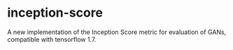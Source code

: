 # inception-score
A new implementation of the Inception Score metric for evaluation of GANs, compatible with tensorflow 1.7.
